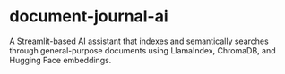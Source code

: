 # document-journal-ai
A Streamlit-based AI assistant that indexes and semantically searches through general-purpose documents using LlamaIndex, ChromaDB, and Hugging Face embeddings.
